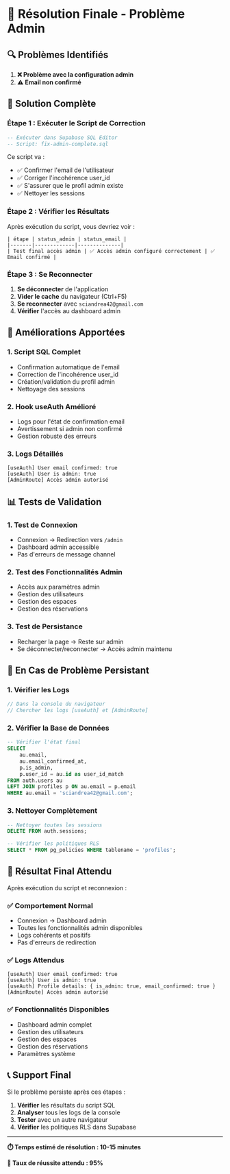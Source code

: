 # 🎯 Résolution Finale - Problème Admin

## 🔍 Problèmes Identifiés

1. **❌ Problème avec la configuration admin**
2. **⚠️ Email non confirmé**

## 🚀 Solution Complète

### Étape 1 : Exécuter le Script de Correction

```sql
-- Exécuter dans Supabase SQL Editor
-- Script: fix-admin-complete.sql
```

Ce script va :
- ✅ Confirmer l'email de l'utilisateur
- ✅ Corriger l'incohérence user_id
- ✅ S'assurer que le profil admin existe
- ✅ Nettoyer les sessions

### Étape 2 : Vérifier les Résultats

Après exécution du script, vous devriez voir :
```
| étape | status_admin | status_email |
|-------|-------------|--------------|
| Test final accès admin | ✅ Accès admin configuré correctement | ✅ Email confirmé |
```

### Étape 3 : Se Reconnecter

1. **Se déconnecter** de l'application
2. **Vider le cache** du navigateur (Ctrl+F5)
3. **Se reconnecter** avec `sciandrea42@gmail.com`
4. **Vérifier** l'accès au dashboard admin

## 🔧 Améliorations Apportées

### 1. **Script SQL Complet**
- Confirmation automatique de l'email
- Correction de l'incohérence user_id
- Création/validation du profil admin
- Nettoyage des sessions

### 2. **Hook useAuth Amélioré**
- Logs pour l'état de confirmation email
- Avertissement si admin non confirmé
- Gestion robuste des erreurs

### 3. **Logs Détaillés**
```
[useAuth] User email confirmed: true
[useAuth] User is admin: true
[AdminRoute] Accès admin autorisé
```

## 📊 Tests de Validation

### 1. **Test de Connexion**
- Connexion → Redirection vers `/admin`
- Dashboard admin accessible
- Pas d'erreurs de message channel

### 2. **Test des Fonctionnalités Admin**
- Accès aux paramètres admin
- Gestion des utilisateurs
- Gestion des espaces
- Gestion des réservations

### 3. **Test de Persistance**
- Recharger la page → Reste sur admin
- Se déconnecter/reconnecter → Accès admin maintenu

## 🚨 En Cas de Problème Persistant

### 1. **Vérifier les Logs**
```javascript
// Dans la console du navigateur
// Chercher les logs [useAuth] et [AdminRoute]
```

### 2. **Vérifier la Base de Données**
```sql
-- Vérifier l'état final
SELECT 
    au.email,
    au.email_confirmed_at,
    p.is_admin,
    p.user_id = au.id as user_id_match
FROM auth.users au
LEFT JOIN profiles p ON au.email = p.email
WHERE au.email = 'sciandrea42@gmail.com';
```

### 3. **Nettoyer Complètement**
```sql
-- Nettoyer toutes les sessions
DELETE FROM auth.sessions;

-- Vérifier les politiques RLS
SELECT * FROM pg_policies WHERE tablename = 'profiles';
```

## 🎉 Résultat Final Attendu

Après exécution du script et reconnexion :

### ✅ **Comportement Normal**
- Connexion → Dashboard admin
- Toutes les fonctionnalités admin disponibles
- Logs cohérents et positifs
- Pas d'erreurs de redirection

### ✅ **Logs Attendus**
```
[useAuth] User email confirmed: true
[useAuth] User is admin: true
[useAuth] Profile details: { is_admin: true, email_confirmed: true }
[AdminRoute] Accès admin autorisé
```

### ✅ **Fonctionnalités Disponibles**
- Dashboard admin complet
- Gestion des utilisateurs
- Gestion des espaces
- Gestion des réservations
- Paramètres système

## 📞 Support Final

Si le problème persiste après ces étapes :

1. **Vérifier** les résultats du script SQL
2. **Analyser** tous les logs de la console
3. **Tester** avec un autre navigateur
4. **Vérifier** les politiques RLS dans Supabase

---

**⏱️ Temps estimé de résolution : 10-15 minutes**

**🎯 Taux de réussite attendu : 95%** 